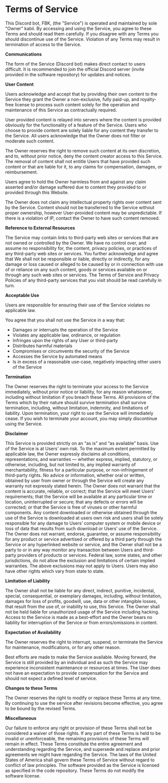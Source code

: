 # Terms of Service

This Discord bot, FBK, (the "Service") is operated and maintained by sole "Owner" kabii. By accessing and using the Service, you agree to these Terms and should read them carefully. If you disagree with any Terms you should discontinue use of the Service. Violation of any Terms may result in termination of access to the Service.

**Communications**

The form of the Service (Discord bot) makes direct contact to users difficult. It is recommended to join the official Discord server (invite provided in the software repository) for updates and notices. 

**User Content**

Users acknowledge and accept that by providing their own content to the Service they grant the Owner a non-exclusive, fully paid-up, and royalty-free license to process such content solely for the operation and maintenance of this Service as contractually required.

User provided content is relayed into servers where the content is provided obviously for the functionality of a feature of the Service. Users who choose to provide content are solely liable for any content they transfer to the Service. All users acknowledge that the Owner does not filter or moderate such content.

The Owner reserves the right to remove such content at its own discretion, and to, without prior notice, deny the content creator access to this Service. The removal of content shall not entitle Users that have provided such content or that are liable for it, to any claims for compensation, damages, or reimbursement.  

Users agree to hold the Owner harmless from and against any claim asserted and/or damage suffered due to content they provided to or provided through this Website.

The Owner does not claim any intellectual property rights over content sent by the Service. Content should not be transferred to the Service without proper ownership, however User-provided content may be unpredictable. If there is a violation of IP, contact the Owner to have such content removed.
 
**Reference to External Resources**

The Service may contain links to third-party web sites or services that are not owned or controlled by the Owner. We have no control over, and assume no responsibility for, the content, privacy policies, or practices of any third-party web sites or services. You further acknowledge and agree that We shall not be responsible or liable, directly or indirectly, for any damage or loss caused or alleged to be caused by or in connection with use of or reliance on any such content, goods or services available on or through any such web sites or services. The Terms of Service and Privacy Policies of any third-party services that you visit should be read carefully in turn.

**Acceptable Use**

Users are responsible for ensuring their use of the Service violates no applicable law.

You agree that you shall not use the Service in a way that:
- Damages or interrupts the operation of the Service
- Violates any applicable law, ordinance, or regulation
- Infringes upon the rights of any User or third-party
- Distributes harmful materials 
- Compromises or circumvents the security of the Service
- Accesses the Service by automated means
- Is in excess of a reasonable use-case, negatively impacting other users of the Service

**Termination**

The Owner reserves the right to terminate your access to the Service immediately, without prior notice or liability, for any reason whatsoever, including without limitation if you breach these Terms. All provisions of the Terms which by their nature should survive termination shall survive termination, including, without limitation, indemnity, and limitations of liability. Upon termination, your right to use the Service will immediately cease. If you wish to terminate your account, you may simply discontinue using the Service.

**Disclaimer**

This Service is provided strictly on an “as is” and “as available” basis. Use of the Service is at Users’ own risk. To the maximum extent permitted by applicable law, the Owner expressly disclaims all conditions, representations, and warranties — whether express, implied, statutory, or otherwise, including, but not limited to, any implied warranty of merchantability, fitness for a particular purpose, or non-infringement of third-party rights. No advice or information, whether oral or written, obtained by user from owner or through the Service will create any warranty not expressly stated herein. The Owner does not warrant that the content is accurate, reliable, or correct; that the Service will meet Users’ requirements; that the Service will be available at any particular time or location, uninterrupted or secure; that any defects or errors will be corrected; or that the Service is free of viruses or other harmful components. Any content downloaded or otherwise obtained through the use of the Service is downloaded at users own risk and users shall be solely responsible for any damage to Users’ computer system or mobile device or loss of data that results from such download or Users’ use of the Service. The Owner does not warrant, endorse, guarantee, or assume responsibility for any product or service advertised or offered by a third party through the Service or any hyperlinked website or service, and the Owner shall not be a party to or in any way monitor any transaction between Users and third-party providers of products or services. Federal law, some states, and other jurisdictions, do not allow the exclusion and limitations of certain implied warranties. The above exclusions may not apply to Users. Users may also have other rights which vary from state to state. 

**Limitation of Liability**

The Owner shall not be liable for any direct, indirect, punitive, incidental, special, consequential, or exemplary damages, including, without limitation, damages for loss of profits, goodwill, use, data or other intangible losses, that result from the use of, or inability to use, this Service. The Owner shall not be held liable for unauthorized usage of the Service including hacking. Access to the Service is made as a best-effort and the Owner bears no liability for interruption of the Service or from errors/omissions in content. 

**Expectation of Availability**

The Owner reserves the right to interrupt, suspend, or terminate the Service for maintenance, modifications, or for any other reason.

Best efforts are made to make the Service available. Moving forward, the Service is still provided by an individual and as such the Service may experience inconsistent maintenance or resources at times. The User does not have an expectation to provide compensation for the Service and should not expect a defined level of service.

**Changes to these Terms**

The Owner reserves the right to modify or replace these Terms at any time. By continuing to use the service after revisions become effective, you agree to be bound by the revised Terms.

**Miscellaneous**

Our failure to enforce any right or provision of these Terms shall not be considered a waiver of those rights. If any part of these Terms is held to be invalid or unenforceable, the remaining provisions of these Terms will remain in effect. 
These Terms constitute the entire agreement and understanding regarding the Service, and supersede and replace and prior agreements we might have regarding the Service.
The laws of the United States of America shall govern these Terms of Service without regard to conflict of law principles.
The software provided as the Service is licensed as specified in the code repository. These Terms do not modify the software license. 